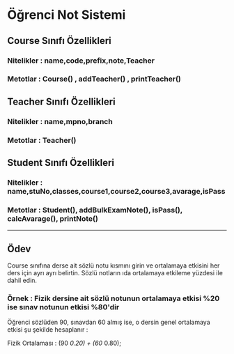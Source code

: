 # Öğrenci Not Sistemi

## Course Sınıfı Özellikleri

### Nitelikler : name,code,prefix,note,Teacher

### Metotlar : Course() , addTeacher() , printTeacher()

## Teacher Sınıfı Özellikleri

### Nitelikler : name,mpno,branch

### Metotlar : Teacher()

## Student Sınıfı Özellikleri

### Nitelikler : name,stuNo,classes,course1,course2,course3,avarage,isPass

### Metotlar : Student(), addBulkExamNote(), isPass(), calcAvarage(), printNote()

----------------

## Ödev

Course sınıfına derse ait sözlü notu kısmını girin ve ortalamaya etkisini her ders için ayrı ayrı belirtin. Sözlü notların ıda ortalamaya etkileme yüzdesi ile dahil edin.

### Örnek : Fizik dersine ait sözlü notunun ortalamaya etkisi %20 ise sınav notunun etkisi %80'dir

Öğrenci sözlüden 90, sınavdan 60 almış ise, o dersin genel ortalamaya etkisi şu şekilde hesaplanır :

Fizik Ortalaması : (90 *0.20) + (60* 0.80);

